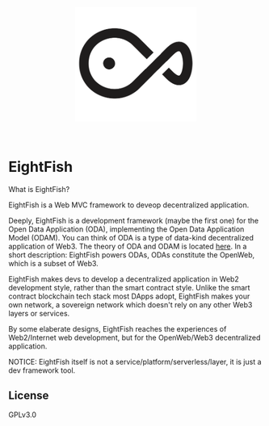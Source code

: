 <br/>
<p align="center">
<a href=" " target="_blank">
<img src="https://raw.githubusercontent.com/eightfish-org/eightfish_assets/master/ef_logo_lightbg_wo_char.png" width="240" alt="eightfish logo">
</a >
</p >
<br/>

# EightFish

What is EightFish?

EightFish is a Web MVC framework to deveop decentralized application.

Deeply, EightFish is a development framework (maybe the first one) for the Open Data Application (ODA), implementing the Open Data Application Model (ODAM). You can think of ODA is a type of data-kind decentralized application of Web3. The theory of ODA and ODAM is located [here](https://medium.com/@daogangtang/the-road-to-open-web-b684879a5571). In a short description: EightFish powers ODAs, ODAs constitute the OpenWeb, which is a subset of Web3.

EightFish makes devs to develop a decentralized application in Web2 development style, rather than the smart contract style. Unlike the smart contract blockchain tech stack most DApps adopt, EightFish makes your own network, a sovereign network which doesn't rely on any other Web3 layers or services.

By some elaberate designs, EightFish reaches the experiences of Web2/Internet web development, but for the OpenWeb/Web3 decentralized application.

NOTICE: EightFish itself is not a service/platform/serverless/layer, it is just a dev framework tool.


## License

GPLv3.0
